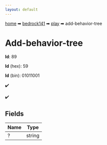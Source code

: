```yaml
---
layout: default
---
```


[home](/) ➡ [bedrock141](/protocol/bedrock141) ➡ [play](/protocol/bedrock141/play) ➡ add-behavior-tree

# Add-behavior-tree

**Id**: 89

**Id** (hex): 59

**Id** (bin): 01011001

✔️

✔️

## Fields

Name | Type
---|---
? | string

